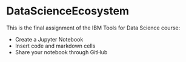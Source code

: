 # DataScienceEcosystem

This is the final assignment of the IBM Tools for Data Science course:
- Create a Jupyter Notebook
- Insert code and markdown cells
- Share your notebook through GitHub
